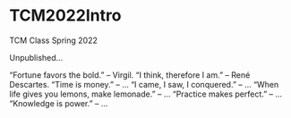 # TCM2022Intro
TCM Class Spring 2022

Unpublished...

“Fortune favors the bold.” – Virgil.
“I think, therefore I am.” – René Descartes.
“Time is money.” – ...
“I came, I saw, I conquered.” – ...
“When life gives you lemons, make lemonade.” – ...
“Practice makes perfect.” – ...
“Knowledge is power.” – ...
